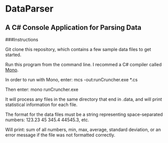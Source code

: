 # DataParser
## A C# Console Application for Parsing Data

###Instructions

Git clone this repository, which contains a few sample data files to get started.

Run this program from the command line. I recommed a C# compiler called [Mono](http://www.mono-project.com/).

In order to run with Mono, enter: mcs -out:runCruncher.exe *.cs

Then enter: mono runCruncher.exe

It will process any files in the same directory that end in .data, and will print statistical information for each file.

The format for the data files must be a string representing space-separated numbers: 123.23 45 345.4 44545.3, etc.

Will print: sum of all numbers, min, max, average, standard deviation, or an error message if the file was not formatted correctly.